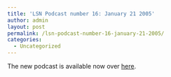 ```yaml
---
title: 'LSN Podcast number 16: January 21 2005'
author: admin
layout: post
permalink: /lsn-podcast-number-16-january-21-2005/
categories:
  - Uncategorized
---
```

The new podcast is available now over <a href=http://209.97.203.81/podcast/lsnpodcast-20050121-01.mp3 rel="enclosure">here</a>.